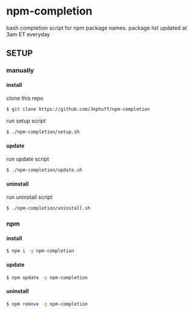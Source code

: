 # npm-completion
bash completion script for npm package names.
package list updated at 3am ET everyday

## SETUP
### manually
#### install
clone this repo
```bash
$ git clone https://github.com/Jephuff/npm-completion
```
run setup script
```bash
$ ./npm-completion/setup.sh
```
#### update
run update script
```bash
$ ./npm-completion/update.sh
```
#### uninstall
run uninstall script
```bash
$ ./npm-completion/uninstall.sh
```

### npm
#### install
```bash
$ npm i -g npm-completion
```
#### update
```bash
$ npm update -g npm-completion
```

#### uninstall
```bash
$ npm remove -g npm-completion
```
